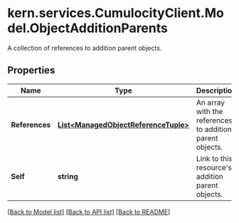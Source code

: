 # kern.services.CumulocityClient.Model.ObjectAdditionParents
A collection of references to addition parent objects.

## Properties

Name | Type | Description | Notes
------------ | ------------- | ------------- | -------------
**References** | [**List&lt;ManagedObjectReferenceTuple&gt;**](ManagedObjectReferenceTuple.md) | An array with the references to addition parent objects. | [optional] 
**Self** | **string** | Link to this resource&#39;s addition parent objects. | [optional] 

[[Back to Model list]](../README.md#documentation-for-models) [[Back to API list]](../README.md#documentation-for-api-endpoints) [[Back to README]](../README.md)

